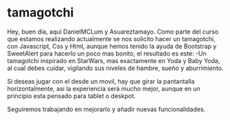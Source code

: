 # tamagotchi

Hey, buen día, aquí DanielMCLum y Asuareztamayo.
Como parte del curso que estamos realizando actualmente se nos solicito hacer un tamagotchi, con Javascript, Css y Html, aunque hemos tenido la ayuda de Bootstrap y SweetAlert para hacerlo un poco mas bonito, el resultado es este:
-Un tamagotchi inspirado en StarWars, mas exactamente en Yoda y Baby Yoda, al cual debes cuidar, vigilando sus niveles de hambre, sueño y aburrimiento. 

Si deseas jugar con el desde un movil, hay que girar la pantantalla horizontalmente, asi la experiencia será mucho mejor, aunque en un principio esta pensado para tablet o deskpot.

Seguiremos trabajando en mejorarlo y añadir nuevas funcionalidades.
